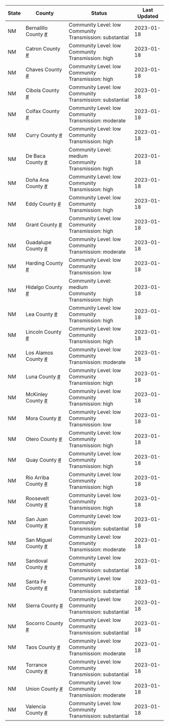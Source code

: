 State | County | Status | Last Updated
--- | --- | --- | --- 
NM | Bernalillo County <a href="#bernalillo_county">#</a> | <a name="bernalillo_county"></a>Community Level: low<br/>Community Transmission: substantial | 2023-01-18
NM | Catron County <a href="#catron_county">#</a> | <a name="catron_county"></a>Community Level: low<br/>Community Transmission: high | 2023-01-18
NM | Chaves County <a href="#chaves_county">#</a> | <a name="chaves_county"></a>Community Level: low<br/>Community Transmission: high | 2023-01-18
NM | Cibola County <a href="#cibola_county">#</a> | <a name="cibola_county"></a>Community Level: low<br/>Community Transmission: substantial | 2023-01-18
NM | Colfax County <a href="#colfax_county">#</a> | <a name="colfax_county"></a>Community Level: low<br/>Community Transmission: moderate | 2023-01-18
NM | Curry County <a href="#curry_county">#</a> | <a name="curry_county"></a>Community Level: low<br/>Community Transmission: high | 2023-01-18
NM | De Baca County <a href="#de_baca_county">#</a> | <a name="de_baca_county"></a>Community Level: medium<br/>Community Transmission: high | 2023-01-18
NM | Doña Ana County <a href="#doña_ana_county">#</a> | <a name="doña_ana_county"></a>Community Level: low<br/>Community Transmission: high | 2023-01-18
NM | Eddy County <a href="#eddy_county">#</a> | <a name="eddy_county"></a>Community Level: low<br/>Community Transmission: high | 2023-01-18
NM | Grant County <a href="#grant_county">#</a> | <a name="grant_county"></a>Community Level: low<br/>Community Transmission: high | 2023-01-18
NM | Guadalupe County <a href="#guadalupe_county">#</a> | <a name="guadalupe_county"></a>Community Level: low<br/>Community Transmission: moderate | 2023-01-18
NM | Harding County <a href="#harding_county">#</a> | <a name="harding_county"></a>Community Level: low<br/>Community Transmission: low | 2023-01-18
NM | Hidalgo County <a href="#hidalgo_county">#</a> | <a name="hidalgo_county"></a>Community Level: medium<br/>Community Transmission: high | 2023-01-18
NM | Lea County <a href="#lea_county">#</a> | <a name="lea_county"></a>Community Level: low<br/>Community Transmission: high | 2023-01-18
NM | Lincoln County <a href="#lincoln_county">#</a> | <a name="lincoln_county"></a>Community Level: low<br/>Community Transmission: high | 2023-01-18
NM | Los Alamos County <a href="#los_alamos_county">#</a> | <a name="los_alamos_county"></a>Community Level: low<br/>Community Transmission: moderate | 2023-01-18
NM | Luna County <a href="#luna_county">#</a> | <a name="luna_county"></a>Community Level: low<br/>Community Transmission: high | 2023-01-18
NM | McKinley County <a href="#mckinley_county">#</a> | <a name="mckinley_county"></a>Community Level: low<br/>Community Transmission: high | 2023-01-18
NM | Mora County <a href="#mora_county">#</a> | <a name="mora_county"></a>Community Level: low<br/>Community Transmission: low | 2023-01-18
NM | Otero County <a href="#otero_county">#</a> | <a name="otero_county"></a>Community Level: low<br/>Community Transmission: high | 2023-01-18
NM | Quay County <a href="#quay_county">#</a> | <a name="quay_county"></a>Community Level: low<br/>Community Transmission: high | 2023-01-18
NM | Rio Arriba County <a href="#rio_arriba_county">#</a> | <a name="rio_arriba_county"></a>Community Level: low<br/>Community Transmission: high | 2023-01-18
NM | Roosevelt County <a href="#roosevelt_county">#</a> | <a name="roosevelt_county"></a>Community Level: low<br/>Community Transmission: high | 2023-01-18
NM | San Juan County <a href="#san_juan_county">#</a> | <a name="san_juan_county"></a>Community Level: low<br/>Community Transmission: substantial | 2023-01-18
NM | San Miguel County <a href="#san_miguel_county">#</a> | <a name="san_miguel_county"></a>Community Level: low<br/>Community Transmission: moderate | 2023-01-18
NM | Sandoval County <a href="#sandoval_county">#</a> | <a name="sandoval_county"></a>Community Level: low<br/>Community Transmission: substantial | 2023-01-18
NM | Santa Fe County <a href="#santa_fe_county">#</a> | <a name="santa_fe_county"></a>Community Level: low<br/>Community Transmission: substantial | 2023-01-18
NM | Sierra County <a href="#sierra_county">#</a> | <a name="sierra_county"></a>Community Level: low<br/>Community Transmission: substantial | 2023-01-18
NM | Socorro County <a href="#socorro_county">#</a> | <a name="socorro_county"></a>Community Level: low<br/>Community Transmission: substantial | 2023-01-18
NM | Taos County <a href="#taos_county">#</a> | <a name="taos_county"></a>Community Level: low<br/>Community Transmission: moderate | 2023-01-18
NM | Torrance County <a href="#torrance_county">#</a> | <a name="torrance_county"></a>Community Level: low<br/>Community Transmission: substantial | 2023-01-18
NM | Union County <a href="#union_county">#</a> | <a name="union_county"></a>Community Level: low<br/>Community Transmission: moderate | 2023-01-18
NM | Valencia County <a href="#valencia_county">#</a> | <a name="valencia_county"></a>Community Level: low<br/>Community Transmission: substantial | 2023-01-18
